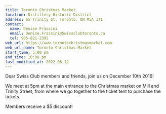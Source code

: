 ```yaml
---
title: Toronto Christmas Market
location: Distillery Historic District
address: 65 Trinity St, Toronto, ON M5A 3T1
contact:
  name: Denise Frassini
  email: Denise.Frassini@Swissclubtoronto.ca
  tel: 905-821-2392
web_url: https://www.torontochristmasmarket.com
web_url_name: Toronto Christmas Market
start_time: 5:00 pm
end_time: 10:00 pm
last_modified_at: 2022-06-12
---
```


Dear Swiss Club members and friends, join us on December 10th 2016!

We meet at 5pm at the main entrance to the Christmas market on Mill and Trinity
Street, from where we go together to the ticket tent to purchase the tickets.

Members receive a \$5 discount!
